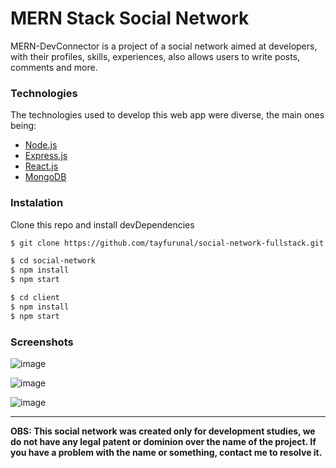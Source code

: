 # MERN Stack Social Network

MERN-DevConnector is a project of a social network aimed at developers, with their profiles, skills, experiences, also allows users to write posts, comments and more.

### Technologies

The technologies used to develop this web app were diverse, the main ones being:

- [Node.js](https://nodejs.org/en/)
- [Express.js](https://expressjs.com/)
- [React.js](https://reactjs.org/)
- [MongoDB](https://www.mongodb.com/)

### Instalation

Clone this repo and install devDependencies

```sh
$ git clone https://github.com/tayfurunal/social-network-fullstack.git social-network

$ cd social-network
$ npm install
$ npm start

$ cd client
$ npm install
$ npm start
```

### Screenshots

![image](https://https://gfycat.com/fainteachfallowdeer "Login Page")

![image](https://user-images.githubusercontent.com/31391753/46909365-6fab0600-cf07-11e8-985f-a9eb1be66b8b.png "Profiles")

![image](https://user-images.githubusercontent.com/31391753/46909372-8c473e00-cf07-11e8-9bd1-22b973124e05.png "Post Feed")

---

**OBS: This social network was created only for development studies, we do not have any legal patent or dominion over the name of the project.
If you have a problem with the name or something, contact me to resolve it.**

[here]: https://lameck-devconnector.herokuapp.com
